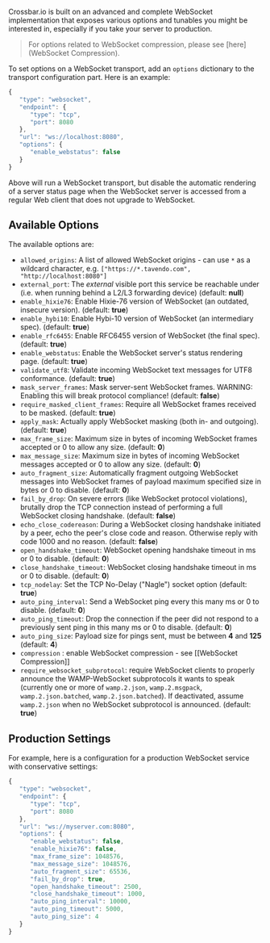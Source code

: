 Crossbar.io is built on an advanced and complete WebSocket implementation that exposes various options and tunables you might be interested in, especially if you take your server to production.

> For options related to WebSocket compression, please see [here](WebSocket Compression).

To set options on a WebSocket transport, add an `options` dictionary to the transport configuration part. Here is an example:

```javascript
{
   "type": "websocket",
   "endpoint": {
      "type": "tcp",
      "port": 8080
   },
   "url": "ws://localhost:8080",
   "options": {
      "enable_webstatus": false
   }
}
```

Above will run a WebSocket transport, but disable the automatic rendering of a server status page when the WebSocket server is accessed from a regular Web client that does not upgrade to WebSocket.

## Available Options

The available options are:

 * `allowed_origins`: A list of allowed WebSocket origins - can use `*` as a wildcard character, e.g. `["https://*.tavendo.com", "http://localhost:8080"]`
 * `external_port`: The *external* visible port this service be reachable under (i.e. when running behind a L2/L3 forwarding device) (default: **null**)
 * `enable_hixie76`: Enable Hixie-76 version of WebSocket (an outdated, insecure version). (default: **true**)
 * `enable_hybi10`: Enable Hybi-10 version of WebSocket (an intermediary spec). (default: **true**)
 * `enable_rfc6455`: Enable RFC6455 version of WebSocket (the final spec). (default: **true**)
 * `enable_webstatus`: Enable the WebSocket server's status rendering page. (default: **true**)
 * `validate_utf8`: Validate incoming WebSocket text messages for UTF8 conformance. (default: **true**)
 * `mask_server_frames`: Mask server-sent WebSocket frames. WARNING: Enabling this will break protocol compliance! (default: **false**)
 * `require_masked_client_frames`: Require all WebSocket frames received to be masked. (default: **true**)
 * `apply_mask`: Actually apply WebSocket masking (both in- and outgoing). (default: **true**)
 * `max_frame_size`: Maximum size in bytes of incoming WebSocket frames accepted or 0 to allow any size. (default: **0**)
 * `max_message_size`: Maximum size in bytes of incoming WebSocket messages accepted or 0 to allow any size. (default: **0**)
 * `auto_fragment_size`: Automatically fragment outgoing WebSocket messages into WebSocket frames of payload maximum specified size in bytes or 0 to disable. (default: **0**)
 * `fail_by_drop`: On severe errors (like WebSocket protocol violations), brutally drop the TCP connection instead of performing a full WebSocket closing handshake. (default: **false**)
 * `echo_close_codereason`:  During a WebSocket closing handshake initiated by a peer, echo the peer's close code and reason. Otherwise reply with code 1000 and no reason. (default: **false**)
 * `open_handshake_timeout`: WebSocket opening handshake timeout in ms or 0 to disable. (default: **0**)
 * `close_handshake_timeout`: WebSocket closing handshake timeout in ms or 0 to disable. (default: **0**)
 * `tcp_nodelay`: Set the TCP No-Delay ("Nagle") socket option (default: **true**)
 * `auto_ping_interval`: Send a WebSocket ping every this many ms or 0 to disable. (default: **0**)
 * `auto_ping_timeout`: Drop the connection if the peer did not respond to a previously sent ping in this many ms or 0 to disable. (default: **0**)
 * `auto_ping_size`: Payload size for pings sent, must be between **4** and **125** (default: **4**)
 * `compression` : enable WebSocket compression - see [[WebSocket Compression]]
 * `require_websocket_subprotocol`: require WebSocket clients to properly announce the WAMP-WebSocket subprotocols it wants to speak (currently one or more of `wamp.2.json`, `wamp.2.msgpack`, `wamp.2.json.batched`, `wamp.2.json.batched`). If deactivated, assume `wamp.2.json` when no WebSocket subprotocol is announced. (default: **true**)

## Production Settings

For example, here is a configuration for a production WebSocket service with conservative settings:

```javascript
{
   "type": "websocket",
   "endpoint": {
      "type": "tcp",
      "port": 8080
   },
   "url": "ws://myserver.com:8080",
   "options": {
      "enable_webstatus": false,
      "enable_hixie76": false,
      "max_frame_size": 1048576,
      "max_message_size": 1048576,
      "auto_fragment_size": 65536,
      "fail_by_drop": true,
      "open_handshake_timeout": 2500,
      "close_handshake_timeout": 1000,
      "auto_ping_interval": 10000,
      "auto_ping_timeout": 5000,
      "auto_ping_size": 4
   }
}
```
